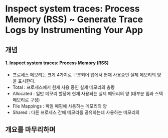 # Inspect system traces: Process Memory (RSS) ~ Generate Trace Logs by Instrumenting Your App

## 개념      
    
#### 1. Inspect system traces: Process Memory (RSS)
- 프로세스 메모리는 크게 4가지로 구분되어 앱에서 현재 사용중인 실제 메모리의 양을 표시한다.
- Total : 프로세스에서 현재 사용 중인 실제 메모리의 총량
- Allocated : 일반 메모리 할당에 현재 사용되는 실제 메모리의 양 (대부분 힙과 스택 메모리로 구성)
- File Mappings : 파일 매핑에 사용하는 메모리의 양
- Shared : 다른 프로세스 간에 메모리를 공유하는데 사용하는 메모리의 

## 개요를 마무리하며
